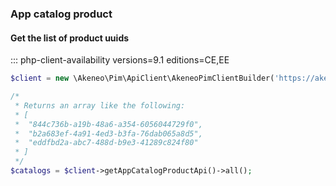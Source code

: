 ### App catalog product


#### Get the list of product uuids
::: php-client-availability versions=9.1 editions=CE,EE

```php
$client = new \Akeneo\Pim\ApiClient\AkeneoPimClientBuilder('https://akeneo.com/')->buildAuthenticatedByPassword('client_id', 'secret', 'admin', 'admin');

/*
 * Returns an array like the following:
 * [
 *  "844c736b-a19b-48a6-a354-6056044729f0",
 *  "b2a683ef-4a91-4ed3-b3fa-76dab065a8d5",
 *  "eddfbd2a-abc7-488d-b9e3-41289c824f80"
 * ]
 */
$catalogs = $client->getAppCatalogProductApi()->all();
```
